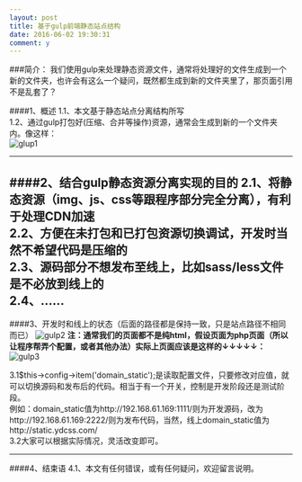 ```yaml
---
layout: post
title: 基于gulp前端静态站点结构
date: 2016-06-02 19:30:31
comment: y
---
```

###简介：
我们使用gulp来处理静态资源文件，通常将处理好的文件生成到一个新的文件夹，也许会有这么一个疑问，既然都生成到新的文件夹里了，那页面引用不是乱套了？<br/>




####1、概述
1.1、本文基于静态站点分离结构所写<br/>
1.2、通过gulp打包好(压缩、合并等操作)资源，通常会生成到新的一个文件夹内。像这样：<br/>
![glup1](http://static.ydcss.com/uploads/2015/10/static-01.png)

---
####2、结合gulp静态资源分离实现的目的
2.1、将静态资源（img、js、css等跟程序部分完全分离），有利于处理CDN加速<br/>
2.2、方便在未打包和已打包资源切换调试，开发时当然不希望代码是压缩的<br/>
2.3、源码部分不想发布至线上，比如sass/less文件是不必放到线上的<br/>
2.4、……
---
####3、开发时和线上的状态（后面的路径都是保持一致，只是站点路径不相同而已）
![gulp2](http://static.ydcss.com/uploads/2015/10/static-02.png)
**注：通常我们的页面都不是纯html，假设页面为php页面（所以让程序帮弄个配置，或者其他办法）实际上页面应该是这样的↓↓↓↓↓：**<br/>
![gulp3](http://static.ydcss.com/uploads/2015/10/static-03.png)

3.1$this->config->item('domain_static');是读取配置文件，只要修改对应值，就可以切换源码和发布后的代码。相当于有一个开关，控制是开发阶段还是测试阶段。<br/>
例如：domain_static值为http://192.168.61.169:1111/则为开发源码，改为http://192.168.61.169:2222/则为发布代码，当然，线上domain_static值为http://static.ydcss.com/<br/>
3.2大家可以根据实际情况，灵活改变即可。

---
####4、结束语
4.1、本文有任何错误，或有任何疑问，欢迎留言说明。